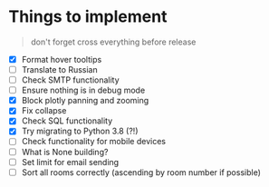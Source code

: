 # Things to implement

> don't forget cross everything before release

- [x] Format hover tooltips
- [ ] Translate to Russian
- [ ] Check SMTP functionality
- [ ] Ensure nothing is in debug mode
- [x] Block plotly panning and zooming
- [x] Fix collapse
- [x] Check SQL functionality
- [x] Try migrating to Python 3.8 (?!)
- [ ] Check functionality for mobile devices
- [ ] What is None building?
- [ ] Set limit for email sending
- [ ] Sort all rooms correctly (ascending by room number if possible)
